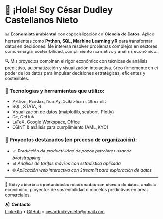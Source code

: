 # 👋 ¡Hola! Soy César Dudley Castellanos Nieto

📊 **Economista ambiental** con especialización en **Ciencia de Datos**. Aplico herramientas como **Python, SQL, Machine Learning y R** para transformar datos en decisiones. Me interesa resolver problemas complejos en sectores como energía, sostenibilidad, cumplimiento normativo y análisis económico.

🔍 Mis proyectos combinan el rigor económico con técnicas de análisis predictivo, automatización y visualización interactiva. Creo firmemente en el poder de los datos para impulsar decisiones estratégicas, eficientes y sostenibles.

### 🔧 Tecnologías y herramientas que utilizo:
- Python, Pandas, NumPy, Scikit-learn, Streamlit
- SQL, STATA, R
- Visualización de datos (matplotlib, seaborn, Plotly)
- Git, GitHub
- LaTeX, Google Workspace, Office
- OSINT & análisis para cumplimiento (AML, KYC)

### 📁 Proyectos destacados (en proceso de organización):
- 📈 *Predicción de productividad de pozos petroleros usando bootstrapping*  
- 📊 *Análisis de tarifas móviles con estadística aplicada*  
- 🌐 *Aplicación web interactiva con Streamlit para exploración de datos*

---

💼 Estoy abierto a oportunidades relacionadas con ciencia de datos, análisis económico, proyectos de sostenibilidad o modelos predictivos en áreas comerciales.

📬 **Contacto**  
[LinkedIn](www.linkedin.com/in/cesardud) • [GitHub](https://github.com/cesardud) • cesardudleynieto@gmail.com

